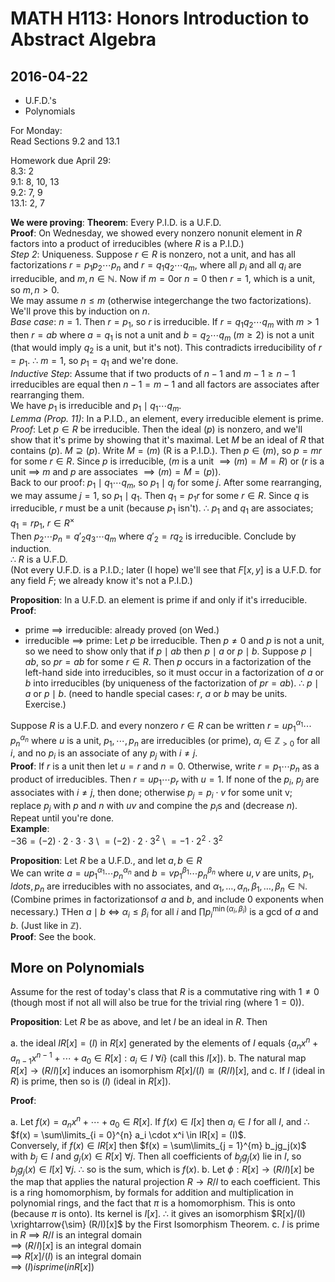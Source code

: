 # MATH H113: Honors Introduction to Abstract Algebra
## 2016-04-22
- U.F.D.'s
- Polynomials

For Monday: \
Read Sections 9.2 and 13.1

Homework due April 29: \
8.3: 2 \
9.1: 8, 10, 13 \
9.2: 7, 9 \
13.1: 2, 7

**We were proving**: **Theorem**: Every P.I.D. is a U.F.D. \
**Proof**: On Wednesday, we showed every nonzero nonunit element in $R$ factors into a product of irreducibles (where $R$ is a P.I.D.) \
*Step 2*: Uniqueness. Suppose $r \in R$ is nonzero, not a unit, and has all factorizations $r = p_1p_2 \cdots p_n$ and $r = q_1q_2 \cdots q_m$, where all $p_i$ and all $q_i$ are irreducible, and $m, n \in \mathbb{N}$. Now if $m = 0$or $n = 0$ then $r = 1$, which is a unit, so $m, n > 0$. \
We may assume $n \le m$ (otherwise integerchange the two factorizations). We'll prove this by induction on $n$. \
*Base case*: $n = 1$. Then $r = p_1$, so $r$ is irreducible. If $r = q_1q_2 \cdots q_m$ with $m > 1$ then $r = ab$ where $a = q_1$ is not a unit and $b = q_2 \cdots q_m$ ($m \ge 2$) is not a unit (that would imply $q_2$ is a unit, but it's not). This contradicts irreducibility of $r = p_1$. $\therefore$ $m = 1$, so $p_1 = q_1$ and we're done. \
*Inductive Step*: Assume that if two products of $n - 1$ and $m - 1 \ge n - 1$ irreducibles are equal then $n - 1 = m - 1$ and all factors are associates after rearranging them. \
We have $p_1$ is irreducible and $p_1 \mid q_1 \cdots q_m$. \
*Lemma (Prop. 11)*: In a P.I.D., an element, every irreducible element is prime. \
*Proof*: Let $p \in R$ be irreducible. Then the ideal $(p)$ is nonzero, and we'll show that it's prime by showing that it's maximal. Let $M$ be an ideal of $R$ that contains $(p)$. $M \supseteq (p)$. Write $M = (m)$ (R is a P.I.D.). Then $p \in (m)$, so $p = mr$ for some $r \in R$. Since $p$ is irreducible, ($m$ is a unit $\implies (m) = M = R$) or ($r$ is a unit $\implies$ $m$ and $p$ are associates $\implies (m) = M = (p)$). \
Back to our proof: $p_1 \mid q_1 \cdots q_m$, so $p_1 \mid q_j$ for some $j$. After some rearranging, we may assume $j = 1$, so $p_1 \mid q_1$. Then $q_1 = p_1r$ for some $r \in R$. Since $q$ is irreducible, $r$ must be a unit (because $p_1$ isn't). $\therefore$ $p_1$ and $q_1$ are associates; $q_1 = rp_1$, $r \in R^{\times}$ \
Then $p_2 \cdots p_n = q'_2q_3 \cdots q_m$ where $q'_2 = rq_2$ is irreducible. Conclude by induction. \
$\therefore$ $R$ is a U.F.D. \
(Not every U.F.D. is a P.I.D.; later (I hope) we'll see that $F[x, y]$ is a U.F.D. for any field $F$; we already know it's not a P.I.D.)

**Proposition**: In a U.F.D. an element is prime if and only if it's irreducible. \
**Proof**:

- prime $\implies$ irreducible: already proved (on Wed.)
- irreducible $\implies$ prime: Let $p$ be irreducible. Then $p \neq 0$ and $p$ is not a unit, so we need to show only that if $p \mid ab$ then $p \mid a$ or $p \mid b$. Suppose $p \mid ab$, so $pr = ab$ for some $r \in R$. Then $p$ occurs in a factorization of the left-hand side into irreducibles, so it must occur in a factorization of $a$ or $b$ into irreducibles (by uniqueness of the factorization of $pr = ab$). $\therefore$ $p \mid a$ or $p \mid b$. (need to handle special cases: $r$, $a$ or $b$ may be units. Exercise.)

Suppose $R$ is a U.F.D. and every nonzero $r \in R$ can be written $r = up_1^{\alpha_1} \cdots p_n^{\alpha_n}$ where $u$ is a unit, $p_1, \cdots, p_n$ are irreducibles (or prime), $\alpha_i \in \mathbb{Z}_{> 0}$ for all $i$, and no $p_i$ is an associate of any $p_j$ with $i \neq j$. \
**Proof**: If $r$ is a unit then let $u = r$ and $n = 0$. Otherwise, write $r = p_1 \cdots p_n$ as a product of irreducibles. Then $r = up_1 \cdots p_r$ with $u = 1$. If none of the $p_i$, $p_j$ are associates with $i \neq j$, then done; otherwise $p_j = p_i \cdot v$ for some unit v; replace $p_j$ with $p$ and $n$ with $uv$ and compine the $p_i$s and (decrease $n$). Repeat until you're done. \
**Example**: \
$-36 = (-2) \cdot 2 \cdot 3 \cdot 3$ \\
$= (-2) \cdot 2 \cdot 3^2$ \\
$= -1 \cdot 2^2 \cdot 3^2$

**Proposition**: Let $R$ be a U.F.D., and let $a, b \in R$ \
We can write $a = up_1^{\alpha_1} \cdots p_n^{\alpha_n}$ and $b = vp_1^{\beta_1} \cdots p_n^{\beta_n}$ where $u, v$ are units, $p_1, ldots, p_n$ are irreducibles with no associates, and $\alpha_1, \ldots, \alpha_n, \beta_1, \ldots, \beta_n \in \mathbb{N}$. (Combine primes in factorizationsof $a$ and $b$, and include 0 exponents when necessary.) THen $a \mid b$ $\iff$ $\alpha_i \le \beta_i$ for all $i$ and $\prod p_i^{\min(\alpha_i, \beta_i)}$ is a gcd of $a$ and $b$. (Just like in $\mathbb{Z}$). \
**Proof**: See the book.

## More on Polynomials
Assume for the rest of today's class that $R$ is a commutative ring with $1 \neq 0$ (though most if not all will also be true for the trivial ring (where $1 = 0$)).

**Proposition**: Let $R$ be as above, and let $I$ be an ideal in $R$. Then

a. the ideal $IR[x] = (I)$ in $R[x]$ generated by the elements of $I$ equals $\{a_nx^n + a_{n - 1}x^{n - 1} + \cdots + a_0 \in R[x] : a_i \in I\ \forall i\}$ (call this $I[x]$).
b. The natural map $R[x] \to (R/I)[x]$ induces an isomorphism $R[x]/(I) \cong (R/I)[x]$, and
c. If $I$ (ideal in $R$) is prime, then so is $(I)$ (ideal in $R[x]$).

**Proof**:

a. Let $f(x) = a_nx^{n} + \cdots + a_0 \in R[x]$. If $f(x) \in I[x]$ then $a_i \in I$ for all $I$, and $\therefore$ $f(x) = \sum\limits_{i = 0}^{n} a_i \cdot x^i \in IR[x] = (I)$. \
Conversely, if $f(x) \in IR[x]$ then $f(x) = \sum\limits_{j = 1}^{m} b_jg_j(x)$ with $b_j \in I$ and $g_j(x) \in R[x]\ \forall j$. Then all coefficients of $b_jg_j(x)$ lie in $I$, so $b_jg_j(x) \in I[x]\ \forall j$. $\therefore$ so is the sum, which is $f(x)$.
b. Let $\phi : R[x] \to (R/I)[x]$ be the map that applies the natural projection $R \to R/I$ to each coefficient. This is a ring homomorphism, by formals for addition and multiplication in polynomial rings, and the fact that $\pi$ is a homomorphism. This is onto (because $\pi$ is onto). Its kernel is $I[x]$. $\therefore$ it gives an isomorphism $R[x]/(I) \xrightarrow{\sim} (R/I)[x]$ by the First Isomorphism Theorem.
c. $I$ is prime in $R$ $\implies$ $R/I$ is an integral domain \
$\implies$ $(R/I)[x]$ is an integral domain \
$\implies$ $R[x]/(I)$ is an integral domain \
$\implies$ $(I) is prime (in R[x])$

